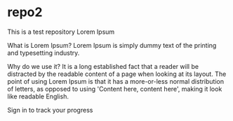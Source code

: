 # repo2
This is a test repository
Lorem Ipsum

What is Lorem Ipsum?
Lorem Ipsum is simply dummy text of the printing and typesetting industry.

Why do we use it?
It is a long established fact that a reader will be distracted by the readable content of a page when looking at its layout. The point of using Lorem Ipsum is that it has a more-or-less normal distribution of letters, as opposed to using 'Content here, content here', making it look like readable English.

Sign in to track your progress
